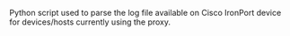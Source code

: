 Python script used to parse the log file available on Cisco IronPort device for devices/hosts currently using the proxy.
